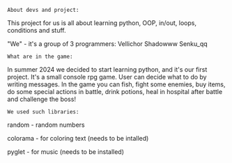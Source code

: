     About devs and project:

  This project for us is all about learning python, OOP, in/out, loops, conditions and stuff.

"We" - it's a group of 3 programmers:
Vellichor
Shadowww
Senku_qq

    What are in the game:
  In summer 2024 we decided to start learning python, and it's our first project.
It's a small console rpg game. User can decide what to do by writing messages. In the game you can fish, fight some enemies, buy items, do some special actions in battle, drink potions, heal in hospital after battle and challenge the boss!

    We used such libraries:
random - random numbers

colorama - for coloring text (needs to be intalled)

pyglet - for music (needs to be installed)